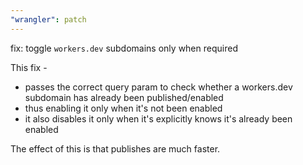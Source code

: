 ```yaml
---
"wrangler": patch
---
```


fix: toggle `workers.dev` subdomains only when required

This fix -

- passes the correct query param to check whether a workers.dev subdomain has already been published/enabled
- thus enabling it only when it's not been enabled
- it also disables it only when it's explicitly knows it's already been enabled

The effect of this is that publishes are much faster.
